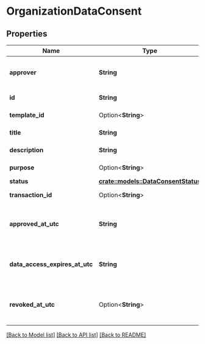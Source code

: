 # OrganizationDataConsent

## Properties

Name | Type | Description | Notes
------------ | ------------- | ------------- | -------------
**approver** | **String** | Name of consent approver organization. | 
**id** | **String** | Data consent id. | 
**template_id** | Option<**String**> | Consent template id. | [optional]
**title** | **String** | Consent title. | 
**description** | **String** | Consent description. | 
**purpose** | Option<**String**> | Consent purpose. | [optional]
**status** | [**crate::models::DataConsentStatus**](DataConsentStatus.md) |  | 
**transaction_id** | Option<**String**> | Transaction id. | [optional]
**approved_at_utc** | **String** | Consent approval datetime in UTC timezone. | 
**data_access_expires_at_utc** | **String** | Data access expiration datetime in UTC timezone. | 
**revoked_at_utc** | Option<**String**> | Consent revocation datetime in UTC timezone. | [optional]

[[Back to Model list]](../README.md#documentation-for-models) [[Back to API list]](../README.md#documentation-for-api-endpoints) [[Back to README]](../README.md)


